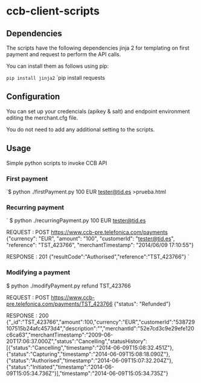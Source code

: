 ccb-client-scripts
==================

## Dependencies

The scripts have the following dependencies jinja 2 for templating on first payment and request to perform the API calls.

You can install them as follows using pip:

`pip install jinja2`
`pip install requests


## Configuration

You can set up your credencials (apikey & salt) and endpoint environment editing the merchant.cfg file.

You do not need to add any additional setting to the scripts.


## Usage 

Simple python scripts to invoke CCB API

### First payment

`$ python ./firstPayment.py 100 EUR tester@tid.es >prueba.html

### Recurring payment

`
$ python ./recurringPayment.py 100 EUR tester@tid.es

REQUEST : POST https://www.ccb-pre.telefonica.com/payments
{"currency": "EUR", "amount": "100", "customerId": "tester@tid.es", "reference": "TST_423766", "merchantTimestamp": "2014/06/09 17:10:55"}

RESPONSE : 201
{"resultCode":"Authorised","reference":"TST_423766"}
`

### Modifying a payment

$ python ./modifyPayment.py refund TST_423766

REQUEST : POST https://www.ccb-pre.telefonica.com/payments/TST_423766
{"status": "Refunded"}

RESPONSE : 200
{"_id":"TST_423766","amount":100,"currency":"EUR","customerId":"538729107515b24afc4573d4","description":"","merchantId":"52e7cd3c9e29efe120c6ca63","merchantTimestamp":"2009-06-20T17:06:37.000Z","status":"Cancelling","statusHistory":[{"status":"Cancelling","timestamp":"2014-06-09T15:08:32.451Z"},{"status":"Capturing","timestamp":"2014-06-09T15:08:18.090Z"},{"status":"Authorised","timestamp":"2014-06-09T15:07:32.204Z"},{"status":"Initiated","timestamp":"2014-06-09T15:05:34.736Z"}],"timestamp":"2014-06-09T15:05:34.735Z"}

